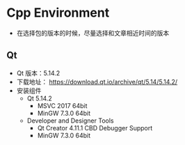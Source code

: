 # Cpp Environment

- 在选择包的版本的时候，尽量选择和文章相近时间的版本

## Qt

- Qt 版本：5.14.2
- 下载地址： https://download.qt.io/archive/qt/5.14/5.14.2/
- 安装组件
    - Qt 5.14.2
        - MSVC 2017 64bit
        - MinGW 7.3.0 64bit
    - Developer and Designer Tools
        - Qt Creator 4.11.1 CBD Debugger Support
        - MinGW 7.3.0 64bit